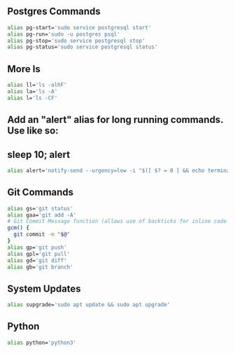 ## Postgres Commands
```bash
alias pg-start='sudo service postgresql start'
alias pg-run='sudo -u postgres psql'
alias pg-stop='sudo service postgresql stop'
alias pg-status='sudo service postgresql status'
```

## More ls
```bash
alias ll='ls -alhF'
alias la='ls -A'
alias l='ls -CF'
```

## Add an "alert" alias for long running commands.  Use like so:
## sleep 10; alert
```bash
alias alert='notify-send --urgency=low -i "$([ $? = 0 ] && echo terminal || echo error)" "$(history|tail -n1|sed -e '\''s/^\s*[0-9]\+\s*//;s/[;&|]\s*alert$//'\'')"'
```

## Git Commands
```bash
alias gs='git status'
alias gaa='git add -A'
# Git Commit Message function (allows use of backticks for inline code in commit messages)
gcm() {
  git commit -m "$@"
}
alias gp='git push'
alias gpl='git pull'
alias gd='git diff'
alias gb='git branch'
```

## System Updates
```bash
alias supgrade='sudo apt update && sudo apt upgrade'
```

## Python
```bash
alias python='python3'
```
